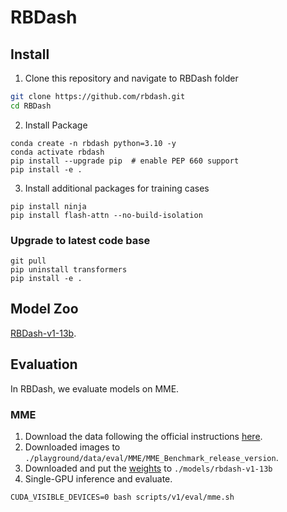# RBDash

## Install

1. Clone this repository and navigate to RBDash folder
```bash
git clone https://github.com/rbdash.git
cd RBDash
```

2. Install Package
```Shell
conda create -n rbdash python=3.10 -y
conda activate rbdash
pip install --upgrade pip  # enable PEP 660 support
pip install -e .
```

3. Install additional packages for training cases
```
pip install ninja
pip install flash-attn --no-build-isolation
```

### Upgrade to latest code base

```Shell
git pull
pip uninstall transformers
pip install -e .
```

## Model Zoo
[RBDash-v1-13b](https://huggingface.co/RBDash-Team/rbdash-v1-13b/tree/main).
## Evaluation
In RBDash, we evaluate models on MME.
### MME

1. Download the data following the official instructions [here](https://github.com/BradyFU/Awesome-Multimodal-Large-Language-Models/tree/Evaluation).
2. Downloaded images to `./playground/data/eval/MME/MME_Benchmark_release_version`.
3. Downloaded and put the [weights](https://huggingface.co/RBDash-Team/rbdash-v1-13b/tree/main) to `./models/rbdash-v1-13b`
4. Single-GPU inference and evaluate.
```Shell
CUDA_VISIBLE_DEVICES=0 bash scripts/v1/eval/mme.sh
```
